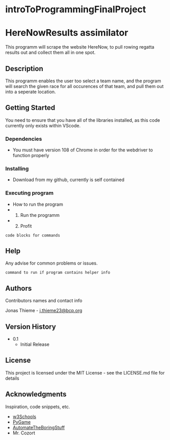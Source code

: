 # introToProgrammingFinalProject

# HereNowResults assimilator

This programm will scrape the website HereNow, to pull rowing regatta results out and collect them all in one spot. 

## Description

This programm enables the user too select a team name, and the program will search the given race for all occurences of that team, and pull them out into a seperate location. 

## Getting Started
You need to ensure that you have all of the libraries installed, as this code currently only exists within VScode.


### Dependencies

* You must have version 108 of Chrome in order for the webdriver to function properly

### Installing

* Download from my github, currently is self contained


### Executing program

* How to run the program
* 1. Run the programm
* 2. Profit 
```
code blocks for commands
```

## Help

Any advise for common problems or issues.
```
command to run if program contains helper info
```

## Authors

Contributors names and contact info

Jonas Thieme - j.thieme23@bcp.org


## Version History

* 0.1
    * Initial Release

## License

This project is licensed under the MIT License - see the LICENSE.md file for details

## Acknowledgments

Inspiration, code snippets, etc.
* [w3Schools](https://www.w3schools.com/python/default.asp)
* [PyGame](https://www.pygame.org/docs/)
* [AutomateTheBoringStuff](https://automatetheboringstuff.com/2e/chapter12/)
* Mr. Cozort

